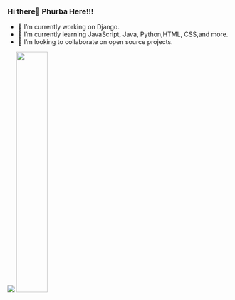 ### Hi there👋 Phurba Here!!!

<!--
**PhurbaGyalzen/PhurbaGyalzen** is a ✨ _special_ ✨ repository because its `README.md` (this file) appears on your GitHub profile.

Here are some ideas to get you started:

- 🔭 I’m currently working on ...
- 🌱 I’m currently learning ...
- 👯 I’m looking to collaborate on ...
- 🤔 I’m looking for help with ...
- 💬 Ask me about ...
- 📫 How to reach me: ...
- 😄 Pronouns: ...
- ⚡ Fun fact: ...
-->

- 🔭 I’m currently working on Django.
- 🌱 I’m currently learning JavaScript, Java, Python,HTML, CSS,and more.
- 👯 I’m looking to collaborate on open source projects.

<p align="left">
  <img src="https://github-readme-stats.vercel.app/api?username=PhurbaGyalzen&show_icons=true&theme=tokyonight&line_height=48" />
  <img width="37.2%" src="https://github-readme-stats.vercel.app/api/top-langs/?username=PhurbaGyalzen&count_private=true&theme=tokyonight">
</p>
